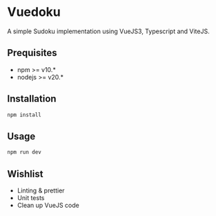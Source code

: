 # Vuedoku
A simple Sudoku implementation using VueJS3, Typescript and ViteJS.

## Prequisites
- npm >= v10.*
- nodejs >= v20.*

## Installation
```bash
npm install
```

## Usage
```bash
npm run dev
```

## Wishlist
- Linting & prettier
- Unit tests
- Clean up VueJS code
